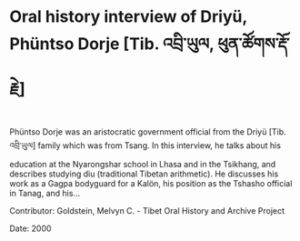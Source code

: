 # Oral history interview of Driyü, Phüntso Dorje [Tib. འབྲི་ཡུལ, ཕུན་ཚོགས་རྡོ་རྗེ]  
Phüntso Dorje was an aristocratic government official from the Driyü [Tib. འབྲི་ཡུལ] family which was from Tsang. In this interview, he talks about his education at the Nyarongshar school in Lhasa and in the Tsikhang, and describes studying diu (traditional Tibetan arithmetic). He discusses his work as a Gagpa bodyguard for a Kalön, his position as the Tshasho official in Tanag, and his... 

Contributor: Goldstein, Melvyn C. - Tibet Oral History and Archive Project  

Date:
2000  

